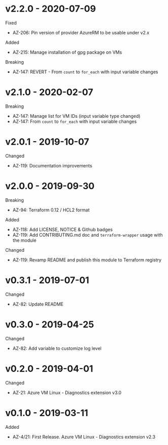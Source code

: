 # v2.2.0 - 2020-07-09

Fixed

  * AZ-206: Pin version of provider AzureRM to be usable under v2.x

Added

  * AZ-215: Manage installation of gpg package on VMs

Breaking

  * AZ-147: REVERT - From `count` to `for_each` with input variable changes

# v2.1.0 - 2020-02-07

Breaking

  * AZ-147: Manage list for VM IDs (input variable type changed)
  * AZ-147: From `count` to `for_each` with input variable changes

# v2.0.1 - 2019-10-07

Changed

  * AZ-119: Documentation improvements

# v2.0.0 - 2019-09-30

Breaking

  * AZ-94: Terraform 0.12 / HCL2 format

Added

  * AZ-118: Add LICENSE, NOTICE & Github badges
  * AZ-119: Add CONTRIBUTING.md doc and `terraform-wrapper` usage with the module

Changed

  * AZ-119: Revamp README and publish this module to Terraform registry

# v0.3.1 - 2019-07-01

Changed

  * AZ-82: Update README

# v0.3.0 - 2019-04-25

Changed

  * AZ-82: Add variable to customize log level

# v0.2.0 - 2019-04-01

Changed

  * AZ-21: Azure VM Linux - Diagnostics extension v3.0

# v0.1.0 - 2019-03-11

Added

  * AZ-4/21: First Release. Azure VM Linux - Diagnostics extension v2.3
